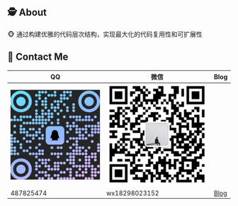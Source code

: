 ## 🕵️‍ About

🐵 通过构建优雅的代码层次结构，实现最大化的代码复用性和可扩展性

## 🔔 Contact Me

| QQ                               | 微信                                     | Blog                                 |
| -------------------------------- | ---------------------------------------- | ------------------------------------ |
| ![QQ-QRCode](README/QQ-QRCode.png) | ![WeChat-QRCode](README/WeChat-QRCode.png) |                                      |
| 487825474                        | wx18298023152                            | [Blog](https://newztx.github.io/about/) |
